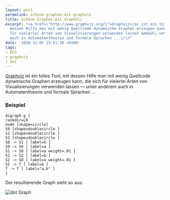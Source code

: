 ```yaml
---
layout: post
permalink: schone-graphen-mit-graphviz
title: Schöne Graphen mit GraphViz
excerpt: "<a href=\"http://www.graphviz.org/\">Graphviz</a> ist ein tolles Tool, mit
  dessen Hilfe man mit wenig Quellcode dynamische Graphen erzeugen kann, die sich
  für vielerlei Arten von Visualisierungen verwenden lassen &mdash; unter anderem
  auch in Automatentheorie und formale Sprachen ...\r\n"
date: '2010-11-01 15:51:26 +0100'
tags:
- AFS
- graphviz
- dot
---
```

[Graphviz](http://www.graphviz.org/) ist ein tolles Tool, mit dessen Hilfe man mit wenig Quellcode dynamische Graphen erzeugen kann, die sich für vielerlei Arten von Visualisierungen verwenden lassen &mdash; unter anderem auch in Automatentheorie und formale Sprachen ...

<h3 class="textimage">Beispiel</h3>

    digraph g {
    rankdir=LR
    node [shape=circle]
    S0 [shape=doublecircle ]
    S1 [shape=doublecircle ]
    S2 [shape=doublecircle ]
    S0 -> S1 [ label=b ]
    S0 -> S0 [ label=a ]
    S1 -> S0 [ label=a weight=.01 ]
    S1 -> S2 [ label=b ]
    S2 -> S0 [ label=a weight=.01 ]
    S2 -> f [ label=b ]
    f -> f [ label="a,b" ]
    }

Der resultierende Graph sieht so aus:

![dot Graph](http://farm2.static.flickr.com/1107/5136020436_4c1ba8097c.jpg)
